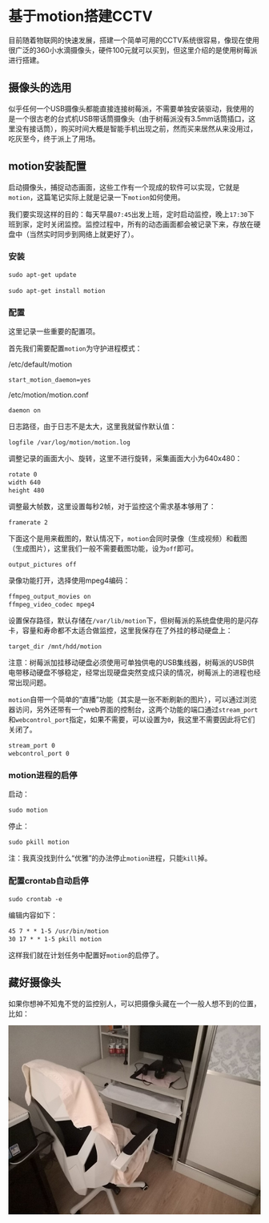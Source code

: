 # 基于motion搭建CCTV

目前随着物联网的快速发展，搭建一个简单可用的CCTV系统很容易，像现在使用很广泛的360小水滴摄像头，硬件100元就可以买到，但这里介绍的是使用树莓派进行搭建。

## 摄像头的选用

似乎任何一个USB摄像头都能直接连接树莓派，不需要单独安装驱动，我使用的是一个很古老的台式机USB带话筒摄像头（由于树莓派没有3.5mm话筒插口，这里没有接话筒），购买时间大概是智能手机出现之前，然而买来居然从来没用过，吃灰至今，终于派上了用场。

## motion安装配置

启动摄像头，捕捉动态画面，这些工作有一个现成的软件可以实现，它就是`motion`，这篇笔记实际上就是记录一下`motion`如何使用。

我们要实现这样的目的：每天早晨`07:45`出发上班，定时启动监控，晚上`17:30`下班到家，定时关闭监控。监控过程中，所有的动态画面都会被记录下来，存放在硬盘中（当然实时同步到网络上就更好了）。

### 安装

```
sudo apt-get update

sudo apt-get install motion
```

### 配置

这里记录一些重要的配置项。

首先我们需要配置`motion`为守护进程模式：

/etc/default/motion
```
start_motion_daemon=yes
```

/etc/motion/motion.conf
```
daemon on
```

日志路径，由于日志不是太大，这里我就留作默认值：

```
logfile /var/log/motion/motion.log
```

调整记录的画面大小、旋转，这里不进行旋转，采集画面大小为640x480：

```
rotate 0
width 640
height 480
```

调整最大帧数，这里设置每秒2帧，对于监控这个需求基本够用了：

```
framerate 2
```

下面这个是用来截图的，默认情况下，`motion`会同时录像（生成视频）和截图（生成图片），这里我们一般不需要截图功能，设为`off`即可。

```
output_pictures off
```

录像功能打开，选择使用mpeg4编码：

```
ffmpeg_output_movies on
ffmpeg_video_codec mpeg4
```

设置保存路径，默认存储在`/var/lib/motion`下，但树莓派的系统盘使用的是闪存卡，容量和寿命都不太适合做监控，这里我保存在了外挂的移动硬盘上：

```
target_dir /mnt/hdd/motion
```

注意：树莓派加挂移动硬盘必须使用可单独供电的USB集线器，树莓派的USB供电带移动硬盘不够稳定，经常出现硬盘突然变成只读的情况，树莓派上的进程也经常出现问题。

`motion`自带一个简单的“直播”功能（其实是一张不断刷新的图片），可以通过浏览器访问，另外还带有一个web界面的控制台，这两个功能的端口通过`stream_port`和`webcontrol_port`指定，如果不需要，可以设置为`0`，我这里不需要因此将它们关闭了。

```
stream_port 0
webcontrol_port 0
```

### motion进程的启停

启动：
```
sudo motion
```

停止：
```
sudo pkill motion
```

注：我真没找到什么“优雅”的办法停止`motion`进程，只能`kill`掉。

### 配置crontab自动启停

```
sudo crontab -e
```

编辑内容如下：

```
45 7 * * 1-5 /usr/bin/motion
30 17 * * 1-5 pkill motion
```

这样我们就在计划任务中配置好`motion`的启停了。

## 藏好摄像头

如果你想神不知鬼不觉的监控别人，可以把摄像头藏在一个一般人想不到的位置，比如：

![](res/1.jpg)
